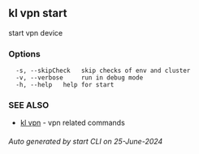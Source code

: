 ## kl vpn start

start vpn device



### Options

```
  -s, --skipCheck   skip checks of env and cluster
  -v, --verbose     run in debug mode
  -h, --help   help for start
```

### SEE ALSO

* [kl vpn](kl_vpn.md)  - vpn related commands

###### Auto generated by start CLI on 25-June-2024
